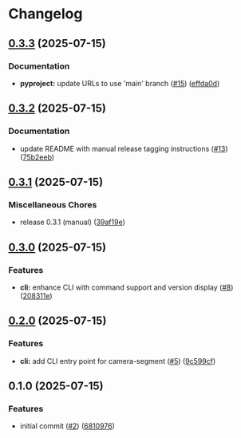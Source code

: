# Changelog

## [0.3.3](https://github.com/jbussdieker/python-camera-segment/compare/v0.3.2...v0.3.3) (2025-07-15)


### Documentation

* **pyproject:** update URLs to use 'main' branch ([#15](https://github.com/jbussdieker/python-camera-segment/issues/15)) ([effda0d](https://github.com/jbussdieker/python-camera-segment/commit/effda0dff19bad2d6e7e0801af09d24054a55913))

## [0.3.2](https://github.com/jbussdieker/python-camera-segment/compare/v0.3.1...v0.3.2) (2025-07-15)


### Documentation

* update README with manual release tagging instructions ([#13](https://github.com/jbussdieker/python-camera-segment/issues/13)) ([75b2eeb](https://github.com/jbussdieker/python-camera-segment/commit/75b2eeb7f9b73a1ff549173cff199a29026c908b))

## [0.3.1](https://github.com/jbussdieker/python-camera-segment/compare/v0.3.0...v0.3.1) (2025-07-15)


### Miscellaneous Chores

* release 0.3.1 (manual) ([39af19e](https://github.com/jbussdieker/python-camera-segment/commit/39af19e16dd6af1c379cfd94397f824b66f50653))

## [0.3.0](https://github.com/jbussdieker/python-camera-segment/compare/v0.2.0...v0.3.0) (2025-07-15)


### Features

* **cli:** enhance CLI with command support and version display ([#8](https://github.com/jbussdieker/python-camera-segment/issues/8)) ([208311e](https://github.com/jbussdieker/python-camera-segment/commit/208311e3fc61af5a79efe7b960138a26ccce456f))

## [0.2.0](https://github.com/jbussdieker/python-camera-segment/compare/v0.1.0...v0.2.0) (2025-07-15)


### Features

* **cli:** add CLI entry point for camera-segment ([#5](https://github.com/jbussdieker/python-camera-segment/issues/5)) ([9c599cf](https://github.com/jbussdieker/python-camera-segment/commit/9c599cfc054e90d7d9eae0b77fe545c4e4d1f359))

## 0.1.0 (2025-07-15)


### Features

* initial commit ([#2](https://github.com/jbussdieker/python-camera-segment/issues/2)) ([6810976](https://github.com/jbussdieker/python-camera-segment/commit/6810976785a7ce771b602f7a0fe6a41a851a77ad))
